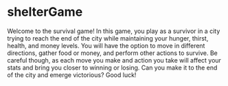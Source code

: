 ﻿# shelterGame

Welcome to the survival game! In this game, you play as a survivor in a city trying to reach the end of the city while maintaining your hunger, thirst, health, and money levels. You will have the option to move in different directions, gather food or money, and perform other actions to survive. Be careful though, as each move you make and action you take will affect your stats and bring you closer to winning or losing. Can you make it to the end of the city and emerge victorious? Good luck!
